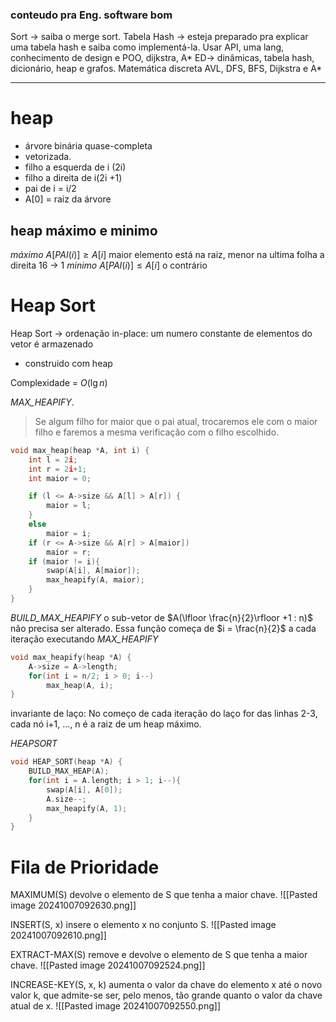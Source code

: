 ### conteudo pra Eng. software bom
Sort -> saiba o merge sort.
Tabela Hash -> esteja preparado pra explicar uma tabela hash e saiba como implementá-la.
Usar API, uma lang, conhecimento de design e POO, dijkstra, A*
ED-> dinâmicas, tabela hash, dicionário, heap e grafos.
Matemática discreta 
AVL, DFS, BFS, Dijkstra e A* 

---
# heap
- árvore binária quase-completa
- vetorizada.
- filho a esquerda de i (2i) 
- filho a direita de i(2i +1)
- pai de i = i/2 
- A[0] = raiz da árvore
## heap máximo e minimo
_máximo_ $A[PAI(i)] \geq A[i]$  maior elemento está na raiz, menor na ultima folha a direita 16 -> 1
_minimo_ $A[PAI(i)] \leq A[i]$ o contrário
# Heap Sort

Heap Sort -> ordenação in-place: um numero constante de elementos do vetor é armazenado 
- construido com heap

Complexidade = $O(\lg{n})$

_MAX_HEAPIFY_. 
> Se algum filho for maior que o pai atual, trocaremos ele com o maior filho e faremos a mesma verificação com o filho escolhido.

``` c
void max_heap(heap *A, int i) {
	int l = 2i;
	int r = 2i+1;
	int maior = 0;

	if (l <= A->size && A[l] > A[r]) {
		maior = l; 
	}
	else
		maior = i;
	if (r <= A->size && A[r] > A[maior])
		maior = r;
	if (maior != i){
		swap(A[i], A[maior]);
		max_heapify(A, maior);
	}
}
```

_BUILD_MAX_HEAPIFY_
o sub-vetor de $A(\lfloor \frac{n}{2}\rfloor +1 : n)$ não precisa ser alterado. 
Essa função começa de $i = \frac{n}{2}$ a cada iteração executando _MAX_HEAPIFY_ 
``` c
void max_heapify(heap *A) {
	A->size = A->length;
	for(int i = n/2; i > 0; i--)
		max_heap(A, i);
}
```
invariante de laço: No começo de cada iteração do laço for das linhas 2-3, cada nó i+1, ..., n é a raiz de um heap máximo.

_HEAPSORT_ 
``` c
void HEAP_SORT(heap *A) {
	BUILD_MAX_HEAP(A);
	for(int i = A.length; i > 1; i--){
		swap(A[i], A[0]);
		A.size--;
		max_heapify(A, 1);
	}
}
```


# Fila de Prioridade


MAXIMUM(S) devolve o elemento de S que tenha a maior chave.
![[Pasted image 20241007092630.png]]

INSERT(S, x) insere o elemento x no conjunto S. 
![[Pasted image 20241007092610.png]]

EXTRACT-MAX(S) remove e devolve o elemento de S que tenha a maior chave.
![[Pasted image 20241007092524.png]]

INCREASE-KEY(S, x, k) aumenta o valor da chave do elemento x até o novo valor k, que admite-se ser, pelo menos, tão grande quanto o valor da chave atual de x.
![[Pasted image 20241007092550.png]]
